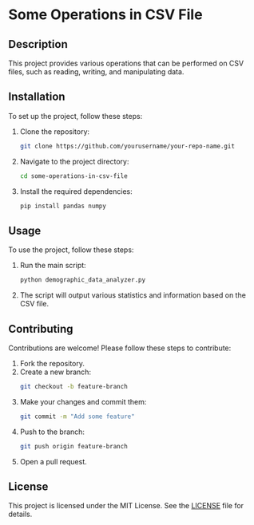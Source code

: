 # Some Operations in CSV File

## Description

This project provides various operations that can be performed on CSV files, such as reading,
writing, and manipulating data.

## Installation

To set up the project, follow these steps:

1. Clone the repository:
   ```sh
   git clone https://github.com/yourusername/your-repo-name.git
   ```
2. Navigate to the project directory:
   ```sh
   cd some-operations-in-csv-file
   ```
3. Install the required dependencies:
   ```sh
   pip install pandas numpy
   ```

## Usage

To use the project, follow these steps:

1. Run the main script:
   ```sh
   python demographic_data_analyzer.py
   ```
2. The script will output various statistics and information based on the CSV file.

## Contributing

Contributions are welcome! Please follow these steps to contribute:

1. Fork the repository.
2. Create a new branch:
   ```sh
   git checkout -b feature-branch
   ```
3. Make your changes and commit them:
   ```sh
   git commit -m "Add some feature"
   ```
4. Push to the branch:
   ```sh
   git push origin feature-branch
   ```
5. Open a pull request.

## License

This project is licensed under the MIT License. See the [LICENSE](LICENSE) file for details.
